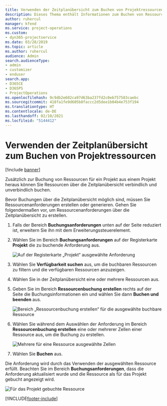 ```yaml
---
title: Verwenden der Zeitplanübersicht zum Buchen von Projektressourcen
description: Dieses Thema enthält Informationen zum Buchen von Ressourcen.
author: ruhercul
manager: kfend
ms.service: project-operations
ms.custom:
- dyn365-projectservice
ms.date: 03/28/2019
ms.topic: article
ms.author: ruhercul
audience: Admin
search.audienceType:
- admin
- customizer
- enduser
search.app:
- D365CE
- D365PS
- ProjectOperations
ms.openlocfilehash: 9c9db2e602ca97d63ba237fd2c0eb757583caebc
ms.sourcegitcommit: 418fa1fe9d605b8faccc2d5dee1b04b4e753f194
ms.translationtype: HT
ms.contentlocale: de-DE
ms.lasthandoff: 02/10/2021
ms.locfileid: "5144412"
---
```

# <a name="use-the-schedule-board-to-book-project-resources"></a>Verwenden der Zeitplanübersicht zum Buchen von Projektressourcen

[!include [banner](../includes/psa-now-project-operations.md)]

Zusätzlich zur Buchung von Ressourcen für ein Projekt aus einem Projekt heraus können Sie Ressourcen über die Zeitplanübersicht verbindlich und unverbindlich buchen.

Bevor Buchungen über die Zeitplanübersicht möglich sind, müssen Sie Ressourcenanforderungen erstellen oder generieren. Gehen Sie folgendermaßen vor, um Ressourcenanforderungen über die Zeitplanübersicht zu erstellen.

1. Falls der Bereich **Buchungsanforderungen** unten auf der Seite reduziert ist, erweitern Sie ihn mit dem Erweiterungssteuerelement.
2. Wählen Sie im Bereich **Buchungsanforderungen** auf der Registerkarte **Projekt** die zu buchende Anforderung aus.

    ![Auf der Registerkarte „Projekt“ ausgewählte Anforderung](media/Resource-Management-image73.png)

3. Wählen Sie **Verfügbarkeit suchen** aus, um die buchbaren Ressourcen zu filtern und die verfügbaren Ressourcen anzuzeigen. 
4. Wählen Sie in der Zeitplanübersicht eine oder mehrere Ressourcen aus. 
5. Geben Sie im Bereich **Ressourcenbuchung erstellen** rechts auf der Seite die Buchungsinformationen ein und wählen Sie dann **Buchen und beenden** aus.

    ![Bereich „Ressourcenbuchung erstellen“ für die ausgewählte buchbare Ressource](media/Resource-Management-image74.png)

6. Wählen Sie während dem Auswählen der Anforderung im Bereich **Ressourcenbuchung erstellen** eine oder mehrerer Zellen einer Ressource aus, um die Buchung zu erstellen.

    ![Mehrere für eine Ressource ausgewählte Zellen](media/Resource-Management-image75.png)

7. Wählen Sie **Buchen** aus.

Die Anforderung wird durch das Verwenden der ausgewählten Ressource erfüllt. Beachten Sie im Bereich **Buchungsanforderungen**, dass die Anforderung aktualisiert wurde und die Ressource als für das Projekt gebucht angezeigt wird.

![Für das Projekt gebuchte Ressource](media/Resource-Management-image76.png)


[!INCLUDE[footer-include](../includes/footer-banner.md)]